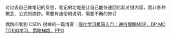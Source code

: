 对过去自己做笔记的反思，笔记的功能是让自己能快速回忆起关键内容，而非各种概念、公式的摘抄。需要有通俗的说明，需要不断的修订

偶然间看到 CSDN 很棒的一篇博客：[强化学习极简入门：通俗理解MDP、DP MC TD和Q学习、策略梯度、PPO](https://blog.csdn.net/v_JULY_v/article/details/128965854)


